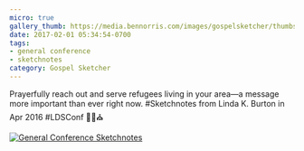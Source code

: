 ```yaml
---
micro: true
gallery_thumb: https://media.bennorris.com/images/gospelsketcher/thumbs/apr-16-0-burton.jpg
date: 2017-02-01 05:34:54-0700
tags:
- general conference
- sketchnotes
category: Gospel Sketcher
---
```


Prayerfully reach out and serve refugees living in your area—a message more important than ever right now. #Sketchnotes from Linda K. Burton in Apr 2016 #LDSConf ✍🏼⛪️

[![General Conference Sketchnotes](https://media.bennorris.com/images/gospelsketcher/general-conference/apr-2016/apr-16-0-burton.jpg)](https://media.bennorris.com/images/gospelsketcher/general-conference/apr-2016/apr-16-0-burton.jpg)
